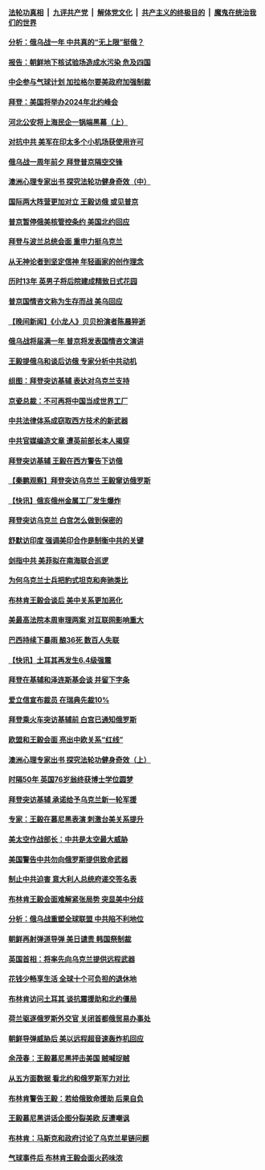 ####  [法轮功真相](../../../../basic/blob/master/README.md?t=02220812) &nbsp;|&nbsp; [九评共产党](../../../../9ping.md/blob/master/README.md?t=02220812) &nbsp;|&nbsp; [解体党文化](../../../../jtdwh.md/blob/master/README.md?t=02220812)  &nbsp;|&nbsp; [共产主义的终极目的](../../../../gczydzjmd.md/blob/master/README.md?t=02220812) &nbsp;|&nbsp; [魔鬼在统治我们的世界](../../../../mgztzwmdsj.md/blob/master/README.md?t=02220812) 

#### [分析：俄乌战一年 中共真的“无上限”挺俄？](../pages/nsc418/n13934884.md?t=02220812) 

#### [报告：朝鲜地下核试验场造成水污染 危及四国](../pages/nsc418/n13934902.md?t=02220812) 

#### [中企参与气球计划 加拉格尔要美政府加强制裁](../pages/nsc418/n13934844.md?t=02220812) 

#### [拜登：美国将举办2024年北约峰会](../pages/nsc418/n13934914.md?t=02220812) 

#### [河北公安将上海民企一锅端黑幕（上）](../pages/nsc418/n13933995.md?t=02220812) 

#### [对抗中共 美军在印太多个小机场获使用许可](../pages/nsc418/n13934892.md?t=02220812) 

#### [俄乌战一周年前夕 拜登普京隔空交锋](../pages/nsc418/n13934895.md?t=02220812) 

#### [澳洲心理专家出书 探究法轮功健身奇效（中）](../pages/nsc418/n13928107.md?t=02220812) 

#### [国际两大阵营更加对立 王毅访俄 或见普京](../pages/nsc418/n13934882.md?t=02220812) 

#### [普京暂停俄美核管控条约 美国北约回应](../pages/nsc418/n13934850.md?t=02220812) 

#### [拜登与波兰总统会面 重申力挺乌克兰](../pages/nsc418/n13934815.md?t=02220812) 

#### [从无神论者到坚定信神 年轻画家的创作理念](../pages/nsc418/n13934127.md?t=02220812) 

#### [历时13年 英男子将后院建成精致日式花园](../pages/nsc418/n13934626.md?t=02220812) 

#### [普京国情咨文称为生存而战 美乌回应](../pages/nsc418/n13934727.md?t=02220812) 


#### [【晚间新闻】《小龙人》贝贝扮演者陈晨猝逝](../pages/nsc418/n13934667.md?t=02220812) 

#### [俄乌战将届满一年 普京将发表国情咨文演讲](../pages/nsc418/n13934645.md?t=02220812) 

#### [王毅提俄乌和谈后访俄 专家分析中共动机](../pages/nsc418/n13934301.md?t=02220812) 

#### [组图：拜登突访基辅 表达对乌克兰支持](../pages/nsc418/n13934589.md?t=02220812) 

#### [京瓷总裁：不可再将中国当成世界工厂](../pages/nsc418/n13934594.md?t=02220812) 

#### [中共法律体系成窃取西方技术的新武器](../pages/nsc418/n13934549.md?t=02220812) 

#### [中共官媒编造文章 遭英前部长本人揭穿](../pages/nsc418/n13934369.md?t=02220812) 

#### [拜登突访基辅 王毅在西方警告下访俄](../pages/nsc418/n13934276.md?t=02220812) 

#### [【秦鹏观察】拜登突访乌克兰 王毅窜访俄罗斯](../pages/nsc418/n13934371.md?t=02220812) 

#### [【快讯】俄亥俄州金属工厂发生爆炸](../pages/nsc418/n13934352.md?t=02220812) 

#### [拜登突访乌克兰 白宫怎么做到保密的](../pages/nsc418/n13934354.md?t=02220812) 

#### [舒默访印度 强调美印合作是制衡中共的关键](../pages/nsc418/n13934235.md?t=02220812) 

#### [剑指中共 美菲拟在南海联合巡逻](../pages/nsc418/n13934292.md?t=02220812) 

#### [为何乌克兰士兵把豹式坦克和奔驰类比](../pages/nsc418/n13934332.md?t=02220812) 

#### [布林肯王毅会谈后 美中关系更加恶化](../pages/nsc418/n13934286.md?t=02220812) 

#### [美最高法院本周审理两案 对互联网影响重大](../pages/nsc418/n13934247.md?t=02220812) 

#### [巴西持续下暴雨 酿36死 数百人失联](../pages/nsc418/n13934272.md?t=02220812) 

#### [【快讯】土耳其再发生6.4级强震](../pages/nsc418/n13934281.md?t=02220812) 

#### [拜登在基辅和泽连斯基会谈 并留下字条](../pages/nsc418/n13934265.md?t=02220812) 

#### [爱立信宣布裁员 在瑞典先裁10%](../pages/nsc418/n13934254.md?t=02220812) 

#### [拜登乘火车突访基辅前 白宫已通知俄罗斯](../pages/nsc418/n13934251.md?t=02220812) 

#### [欧盟和王毅会面 亮出中欧关系“红线”](../pages/nsc418/n13934238.md?t=02220812) 

#### [澳洲心理专家出书 探究法轮功健身奇效（上）](../pages/nsc418/n13927099.md?t=02220812) 

#### [时隔50年 英国76岁翁终获博士学位圆梦](../pages/nsc418/n13933867.md?t=02220812) 

#### [拜登突访基辅 承诺给予乌克兰新一轮军援](../pages/nsc418/n13934017.md?t=02220812) 

#### [专家：王毅在慕尼黑表演 刺激台美关系提升](../pages/nsc418/n13933890.md?t=02220812) 

#### [美太空作战部长：中共是太空最大威胁](../pages/nsc418/n13933954.md?t=02220812) 



#### [美国警告中共勿向俄罗斯提供致命武器](../pages/nsc418/n13933562.md?t=02220812) 

#### [制止中共迫害 意大利人总统府递交签名表](../pages/nsc418/n13933726.md?t=02220812) 

#### [布林肯王毅会面难解紧张局势 突显美中分歧](../pages/nsc418/n13933810.md?t=02220812) 

#### [分析：俄乌战重塑全球联盟 中共陷不利地位](../pages/nsc418/n13933636.md?t=02220812) 

#### [朝鲜再射弹道导弹 美日谴责 韩国祭制裁](../pages/nsc418/n13933687.md?t=02220812) 

#### [英国首相：将率先向乌克兰提供远程武器](../pages/nsc418/n13933621.md?t=02220812) 

#### [花钱少畅享生活 全球十个可负担的退休地](../pages/nsc418/n13931496.md?t=02220812) 

#### [布林肯访问土耳其 谈抗震援助和北约僵局](../pages/nsc418/n13933520.md?t=02220812) 

#### [荷兰驱逐俄罗斯外交官 关闭首都俄贸易办事处](../pages/nsc418/n13933496.md?t=02220812) 

#### [朝鲜导弹威胁后 美以远程超音速轰炸机回应](../pages/nsc418/n13933505.md?t=02220812) 

#### [余茂春：王毅慕尼黑抨击美国 贼喊捉贼](../pages/nsc418/n13933469.md?t=02220812) 

#### [从五方面数据 看北约和俄罗斯军力对比](../pages/nsc418/n13931758.md?t=02220812) 

#### [布林肯警告王毅：若给俄致命援助 后果自负](../pages/nsc418/n13933006.md?t=02220812) 

#### [王毅慕尼黑讲话企图分裂美欧 反遭嘲讽](../pages/nsc418/n13932976.md?t=02220812) 

#### [布林肯：马斯克和政府讨论了乌克兰星链问题](../pages/nsc418/n13932961.md?t=02220812) 

#### [气球事件后 布林肯王毅会面火药味浓](../pages/nsc418/n13932907.md?t=02220812) 

